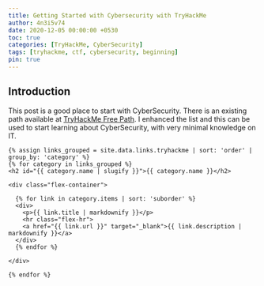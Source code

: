 ```yaml
---
title: Getting Started with Cybersecurity with TryHackMe
author: 4n3i5v74
date: 2020-12-05 00:00:00 +0530
toc: true
categories: [TryHackMe, CyberSecurity]
tags: [tryhackme, ctf, cybersecurity, beginning]
pin: true
---
```



<div class="flex-container">
  <script src="https://tryhackme.com/badge/34685"></script>
</div>

<div>
  <h2 id="introduction">Introduction</h2>

  <p>This post is a good place to start with CyberSecurity. There is an existing path available at <a href="https://blog.tryhackme.com/free_path/" target="_blank">TryHackMe Free Path</a>. I enhanced the list and this can be used to start learning about CyberSecurity, with very minimal knowledge on IT.</p>

    {% assign links_grouped = site.data.links.tryhackme | sort: 'order' | group_by: 'category' %}
    {% for category in links_grouped %}
    <h2 id="{{ category.name | slugify }}">{{ category.name }}</h2>

    <div class="flex-container">

      {% for link in category.items | sort: 'suborder' %}
      <div>
        <p>{{ link.title | markdownify }}</p>
        <hr class="flex-hr">
        <a href="{{ link.url }}" target="_blank">{{ link.description | markdownify }}</a>
      </div>
      {% endfor %}

    </div>

    {% endfor %}

</div>

